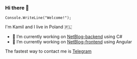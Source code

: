 ### Hi there 👋


`Console.WriteLine("Welcome!");`

I'm Kamil and I live in Poland 🇵🇱


- 🔭 I’m currently working on [NetBlog-backend](https://github.com/Sh0w3D/NetBlog-backend) using C#
- 🔭 I’m currently working on [NetBlog-frontend](https://github.com/Sh0w3D/NetBlog-frontend) using Angular

The fastest way to contact me is [Telegram](https://t.me/kamiloberaj)
